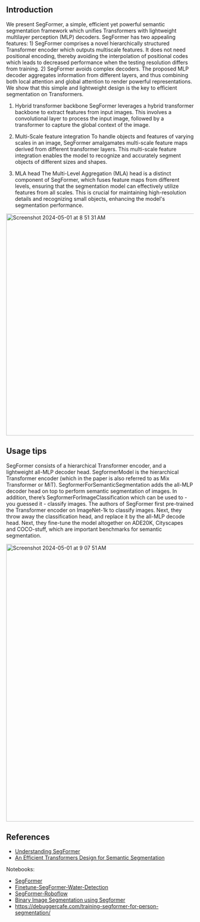 ## Introduction
We present SegFormer, a simple, efficient yet powerful semantic segmentation framework which unifies Transformers with lightweight multilayer perception (MLP) decoders. 
SegFormer has two appealing features: 1) SegFormer comprises a novel hierarchically structured Transformer encoder which outputs multiscale features. It does not need positional encoding, 
thereby avoiding the interpolation of positional codes which leads to decreased performance when the testing resolution differs from training. 2) SegFormer avoids complex decoders. The proposed MLP 
decoder aggregates information from different layers, and thus combining both local attention and global attention to render powerful representations. We show that this simple and lightweight design is 
the key to efficient segmentation on Transformers. 

1. Hybrid transformer backbone
SegFormer leverages a hybrid transformer backbone to extract features from input images. This involves a convolutional layer to process the input image, followed by a transformer to capture the global context of the image.


2. Multi-Scale feature integration
To handle objects and features of varying scales in an image, SegFormer amalgamates multi-scale feature maps derived from different transformer layers. This multi-scale feature integration enables the model to recognize and accurately segment objects of different sizes and shapes.


3. MLA head
The Multi-Level Aggregation (MLA) head is a distinct component of SegFormer, which fuses feature maps from different levels, ensuring that the segmentation model can effectively utilize features from all scales. This is crucial for maintaining high-resolution details and recognizing small objects, enhancing the model's segmentation performance.

<img width="594" alt="Screenshot 2024-05-01 at 8 51 31 AM" src="https://github.com/andysingal/CV_public/assets/20493493/310cfb42-c9a2-457d-bf68-d39870feaa2e">

## Usage tips
SegFormer consists of a hierarchical Transformer encoder, and a lightweight all-MLP decoder head. SegformerModel is the hierarchical Transformer encoder (which in the paper is also referred to as Mix Transformer or MiT). SegformerForSemanticSegmentation adds the all-MLP decoder head on top to perform semantic segmentation of images. In addition, there’s SegformerForImageClassification which can be used to - you guessed it - classify images. The authors of SegFormer first pre-trained the Transformer encoder on ImageNet-1k to classify images. Next, they throw away the classification head, and replace it by the all-MLP decode head. Next, they fine-tune the model altogether on ADE20K, Cityscapes and COCO-stuff, which are important benchmarks for semantic segmentation. 

<img width="743" alt="Screenshot 2024-05-01 at 9 07 51 AM" src="https://github.com/andysingal/CV_public/assets/20493493/6460c3cf-64da-4ffe-a4cc-660ee75909e3">

## References
- [Understanding SegFormer](https://www.ikomia.ai/blog/master-segformer-advanced-semantic-segmentation)
- [An Efficient Transformers Design for Semantic Segmentation](https://pub.towardsai.net/segformer-an-efficient-transformers-design-for-semantic-segmentation-179d73590d0a)
  



Notebooks:
- [SegFormer](https://medium.com/geekculture/semantic-segmentation-with-segformer-2501543d2be4)
- [Finetune-SegFormer-Water-Detection](https://www.kaggle.com/code/ekaterinadranitsyna/segformer-water-segmentation-pytorch)
- [SegFormer-Roboflow](https://github.com/roboflow/notebooks/blob/main/notebooks/train-segformer-segmentation-on-custom-data.ipynb)
- [Binary Image Segmentation using Segformer](https://www.kaggle.com/code/niyarrbarman/binary-image-segmentation-using-segformer)
- https://debuggercafe.com/training-segformer-for-person-segmentation/ 
